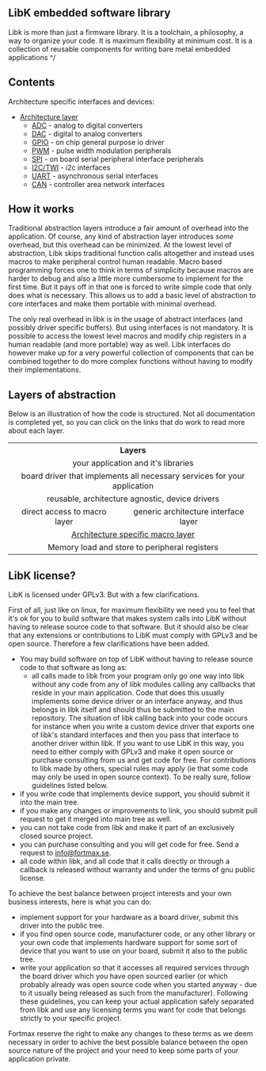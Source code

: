 LibK embedded software library
------------------------------

Libk is more than just a firmware library. It is a toolchain, a philosophy, a way to organize your code. It is maximum flexibility at minimum cost. It is a collection of reusable components for writing bare metal embedded applications \^/

Contents
---------

Architecture specific interfaces and devices:

* [Architecture layer](arch.md)
	* [ADC](arch_adc.md) - analog to digital converters
	* [DAC](arch_dac.md) - digital to analog converters
	* [GPIO](arch_gpio.md) - on chip general purpose io driver
	* [PWM](arch_pwm.md) - pulse width modulation peripherals       
	* [SPI](arch_spi.md) - on board serial peripheral interface peripherals
	* [I2C/TWI](arch_twi.md) - i2c interfaces  
	* [UART](arch_uart.md) - asynchronous serial interfaces
	* [CAN](arch_can.md) - controller area network interfaces

How it works
-------------

Traditional abstraction layers introduce a fair amount of overhead into the application. Of course, any kind of abstraction layer introduces *some* overhead, but this overhead can be minimized. At the lowest level of abstraction, Libk skips traditional function calls altogether and instead uses macros to make peripheral control human readable. Macro based programming forces one to think in terms of simplicity because macros are harder to debug and also a little more cumbersome to implement for the first time. But it pays off in that one is forced to write simple code that only does what is necessary. This allows us to add a basic level of abstraction to core interfaces and make them portable with minimal overhead. 

The only real overhead in libk is in the usage of abstract interfaces (and possibly driver specific buffers). But using interfaces is not mandatory. It is possible to access the lowest level macros and modify chip registers in a human readable (and more portable) way as well. Libk interfaces do however make up for a very powerful collection of components that can be combined together to do more complex functions without having to modify their implementations.

Layers of abstraction
---------------------

Below is an illustration of how the code is structured. Not all documentation is completed yet, so you can click on the links that do work to read more about each layer. 

<table style="text-align: center !important;">
	<tr><th text-align="center" colspan="2">Layers</th></tr>
	<tr><td text-align="center" colspan="2">your application and it's libraries</td></tr>
	<tr><td text-align="center" colspan="2">board driver that implements all necessary services for your application</td> </tr>
	<tr><td text-align="center" colspan="2">reusable, architecture agnostic, device drivers</td></tr>
	<tr><td text-align="center">direct access to macro layer</td><td>generic architecture interface layer</td></tr>
	<tr><td text-align="center" colspan="2"> <a href="arch.md">Architecture specific macro layer</a> </td></tr>
	<tr><td text-align="center" colspan="2"> Memory load and store to peripheral registers</td></tr>
</table>

LibK license?
-------------

LibK is licensed under GPLv3. But with a few clarifications.

First of all, just like on linux, for maximum flexibility we need you to feel that it's ok for you to build software that makes system calls into LibK without having to release source code to that software. But it should also be clear that any extensions or contributions to LibK must comply with GPLv3 and be open source. Therefore a few clarifications have been added. 

- You may build software on top of LibK without having to release source code to that software as long as:
	- all calls made to libk from your program only go one way into libk without any code from any of libk modules calling any callbacks that reside in your main application. Code that does this usually implements some device driver or an interface anyway, and thus belongs in libk itself and should thus be submitted to the main repository. The situation of libk calling back into your code occurs for instance when you write a custom device driver that exports one of libk's standard interfaces and then you pass that interface to another driver within libk. If you want to use LibK in this way, you need to either comply with GPLv3 and make it open source or purchase consulting from us and get code for free. For contributions to libk made by others, special rules may apply (ie that some code may only be used in open source context). To be really sure, follow guidelines listed below. 
- if you write code that implements device support, you should submit it into the main tree. 
- if you make any changes or improvements to link, you should submit pull request to get it merged into main tree as well. 
- you can not take code from libk and make it part of an exclusively closed source project. 
- you can purchase consulting and you will get code for free. Send a request to info@fortmax.se.
- all code within libk, and all code that it calls directly or through a callback is released without warranty and under the terms of gnu public license. 

To achieve the best balance between project interests and your own business interests, here is what you can do:

- implement support for your hardware as a board driver, submit this driver into the public tree.
- if you find open source code, manufacturer code, or any other library or your own code that implements hardware support for some sort of device that you want to use on your board, submit it also to the public tree. 
- write your application so that it accesses all required services through the board driver which you have open sourced earlier (or which probably already was open source code when you started anyway - due to it usually being released as such from the manufacturer). Following these guidelines, you can keep your actual application safely separated from libk and use any licensing terms you want for code that belongs strictly to your specific project.

Fortmax reserve the right to make any changes to these terms as we deem necessary in order to achive the best possible balance between the open source nature of the project and your need to keep some parts of your application private. 

